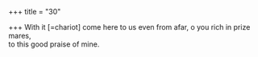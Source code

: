 +++
title = "30"

+++
With it [=chariot] come here to us even from afar, o you rich in  prize mares,  
to this good praise of mine.  